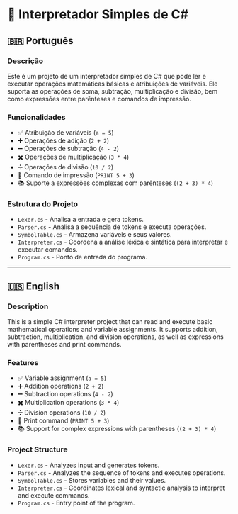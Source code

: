 # 🧮 Interpretador Simples de C#

## 🇧🇷 Português

### Descrição
Este é um projeto de um interpretador simples de C# que pode ler e executar operações matemáticas básicas e atribuições de variáveis. Ele suporta as operações de soma, subtração, multiplicação e divisão, bem como expressões entre parênteses e comandos de impressão.

### Funcionalidades
- ✅ Atribuição de variáveis (`a = 5`)
- ➕ Operações de adição (`2 + 2`)
- ➖ Operações de subtração (`4 - 2`)
- ✖️ Operações de multiplicação (`3 * 4`)
- ➗ Operações de divisão (`10 / 2`)
- 📢 Comando de impressão (`PRINT 5 + 3`)
- 📚 Suporte a expressões complexas com parênteses (`(2 + 3) * 4`)

### Estrutura do Projeto
- `Lexer.cs` - Analisa a entrada e gera tokens.
- `Parser.cs` - Analisa a sequência de tokens e executa operações.
- `SymbolTable.cs` - Armazena variáveis e seus valores.
- `Interpreter.cs` - Coordena a análise léxica e sintática para interpretar e executar comandos.
- `Program.cs` - Ponto de entrada do programa.

---

## 🇺🇸 English

### Description
This is a simple C# interpreter project that can read and execute basic mathematical operations and variable assignments. It supports addition, subtraction, multiplication, and division operations, as well as expressions with parentheses and print commands.

### Features
- ✅ Variable assignment (`a = 5`)
- ➕ Addition operations (`2 + 2`)
- ➖ Subtraction operations (`4 - 2`)
- ✖️ Multiplication operations (`3 * 4`)
- ➗ Division operations (`10 / 2`)
- 📢 Print command (`PRINT 5 + 3`)
- 📚 Support for complex expressions with parentheses (`(2 + 3) * 4`)

### Project Structure
- `Lexer.cs` - Analyzes input and generates tokens.
- `Parser.cs` - Analyzes the sequence of tokens and executes operations.
- `SymbolTable.cs` - Stores variables and their values.
- `Interpreter.cs` - Coordinates lexical and syntactic analysis to interpret and execute commands.
- `Program.cs` - Entry point of the program.
